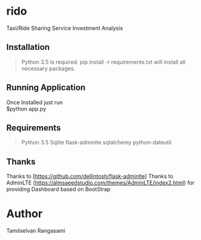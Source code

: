 # rido
Taxi/Ride Sharing Service Investment Analysis
## Installation
> Python 3.5 Is required.
> pip install -r requirements.txt 
will install all necessary packages. 

## Running Application

Once Installed just run  
$python app.py


## Requirements
> Python 3.5
> Sqlite
> flask-adminlte
> sqlalchemy
> python-dateutil

## Thanks 
Thanks to [https://github.com/dellintosh/flask-adminlte]
Thanks to AdminLTE (https://almsaeedstudio.com/themes/AdminLTE/index2.html) for providing Dashboard
based on BootStrap

# Author
Tamilselvan Rangasami